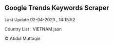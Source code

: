 

## Google Trends Keywords Scraper 
 
Last Update 02-04-2023 , 14:15:52

Country List :
VIETNAM.json



© Abdul Muttaqin 
